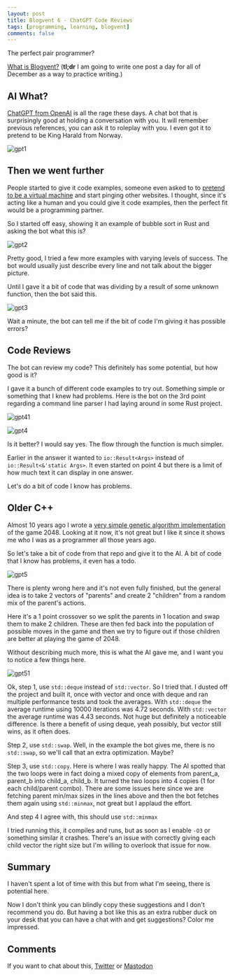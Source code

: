 ```yaml
---
layout: post
title: Blogvent 6 - ChatGPT Code Reviews
tags: [programming, learning, blogvent]
comments: false
---
```


The perfect pair programmer?

[What is Blogvent?](/2022-11-27-blogvent-calendar/) (**tl;dr** I am going to write one post a day for all of December as a way to practice writing.)

## AI What?

[ChatGPT from OpenAI](https://chat.openai.com/chat) is all the rage these days. A chat bot that is surprisingly good at holding a conversation with you. It will remember previous references, you can ask it to roleplay with you. I even got it to pretend to be King Harald from Norway.

![gpt1](/img/gpt1.png "conversation between me and the bot, where the bot pretends to be the king of norway that doesn't want to cut his hair")

## Then we went further

People started to give it code examples, someone even asked to to [pretend to be a virtual machine](https://www.engraved.blog/building-a-virtual-machine-inside/) and start pinging other websites. I thought, since it's acting like a human and you could give it code examples, then the perfect fit would be a programming partner.

So I started off easy, showing it an example of bubble sort in Rust and asking the bot what this is?

![gpt2](/img/gpt2.png "what does this function do, with a code example, the bot is telling me that this is bubble sort and then explains bubble sort")

Pretty good, I tried a few more examples with varying levels of success. The bot would usually just describe every line and not talk about the bigger picture.

Until I gave it a bit of code that was dividing by a result of some unknown function, then the bot said this.

![gpt3](/img/gpt3.png "bot saying: it's worth noting that this function doesn't include any error checking. Warning me of a division by zero error.")

Wait a minute, the bot can tell me if the bit of code I'm giving it has possible errors?

## Code Reviews

The bot can review my code? This definitely has some potential, but how good is it?

I gave it a bunch of different code examples to try out. Something simple or something that I knew had problems. Here is the bot on the 3rd point regarding a command line parser I had laying around in some Rust project.

![gpt41](/img/gpt41.png "command line parser in rust, reads allargs parse, opens a file and sends the contents to serde json.")

![gpt4](/img/gpt4.png "bot simplifying the code by removing the else condition if there is no config argument")

Is it better? I would say yes. The flow through the function is much simpler. 

Earlier in the answer it wanted to `io::Result<Args>` instead of `io::Result<&'static Args>`. It even started on point 4 but there is a limit of how much text it can display in one answer.

Let's do a bit of code I know has problems.

## Older C++

Almost 10 years ago I wrote a [very simple genetic algorithm implementation](https://github.com/olafurw/ML2048) of the game 2048. Looking at it now, it's not great but I like it since it shows me who I was as a programmer all those years ago.

So let's take a bit of code from that repo and give it to the AI. A bit of code that I know has problems, it even has a todo.

![gpt5](/img/gpt5.png "a pretty long function called one point crossover, that takes 2 vectors, splits them at a random point and creates two child vectors from a mix of the first two.")

There is plenty wrong here and it's not even fully finished, but the general idea is to take 2 vectors of "parents" and create 2 "children" from a random mix of the parent's actions.

Here it's a 1 point crossover so we split the parents in 1 location and swap them to make 2 children. These are then fed back into the population of possible moves in the game and then we try to figure out if those children are better at playing the game of 2048.

Without describing much more, this is what the AI gave me, and I want you to notice a few things here.

![gpt51](/img/gpt51.png "suggestions to improve your code, use deque instead of vector, use std::swap to swap the elements, use std::copy instead of the loop, use std::minmax instead of min and max separately.")

Ok, step 1, use `std::deque` instead of `std::vector`. So I tried that. I dusted off the project and built it, once with vector and once with deque and ran multiple performance tests and took the averages. With `std::deque` the average runtime using 10000 iterations was 4.72 seconds. With `std::vector` the average runtime was 4.43 seconds. Not huge but definitely a noticeable difference. Is there a benefit of using deque, yeah possibly, but vector still wins, as it often does.

Step 2, use `std::swap`. Well, in the example the bot gives me, there is no `std::swap`, so we'll call that an extra optimization. Maybe?

Step 3, use `std::copy`. Here is where I was really happy. The AI spotted that the two loops were in fact doing a mixed copy of elements from parent_a, parent_b into child_a, child_b. It turned the two loops into 4 copies (1 for each child/parent combo). There are some issues here since we are fetching parent min/max sizes in the lines above and then the bot fetches them again using `std::minmax`, not great but I applaud the effort.

And step 4 I agree with, this should use `std::minmax`

I tried running this, it compiles and runs, but as soon as I enable `-O3` or something similar it crashes. There's an issue with correctly giving each child vector the right size but I'm willing to overlook that issue for now.

## Summary

I haven't spent a lot of time with this but from what I'm seeing, there is potential here.

Now I don't think you can blindly copy these suggestions and I don't recommend you do. But having a bot like this as an extra rubber duck on your desk that you can have a chat with and get suggestions? Color me impressed.

## Comments

If you want to chat about this, [Twitter](https://twitter.com/olafurw/status/1600233175531167745) or [Mastodon](https://mastodon.social/@olafurw/109468733358202936)